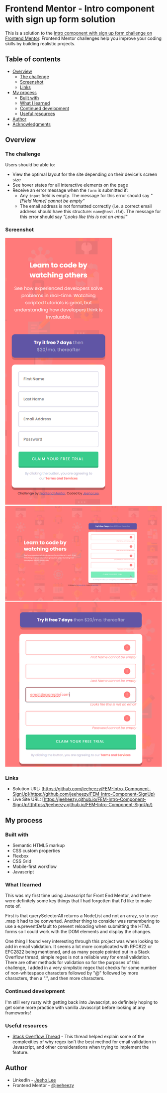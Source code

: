 # Frontend Mentor - Intro component with sign up form solution

This is a solution to the [Intro component with sign up form challenge on Frontend Mentor](https://www.frontendmentor.io/challenges/intro-component-with-signup-form-5cf91bd49edda32581d28fd1). Frontend Mentor challenges help you improve your coding skills by building realistic projects. 

## Table of contents

- [Overview](#overview)
  - [The challenge](#the-challenge)
  - [Screenshot](#screenshot)
  - [Links](#links)
- [My process](#my-process)
  - [Built with](#built-with)
  - [What I learned](#what-i-learned)
  - [Continued development](#continued-development)
  - [Useful resources](#useful-resources)
- [Author](#author)
- [Acknowledgments](#acknowledgments)


## Overview

### The challenge

Users should be able to:

- View the optimal layout for the site depending on their device's screen size
- See hover states for all interactive elements on the page
- Receive an error message when the `form` is submitted if:
  - Any `input` field is empty. The message for this error should say *"[Field Name] cannot be empty"*
  - The email address is not formatted correctly (i.e. a correct email address should have this structure: `name@host.tld`). The message for this error should say *"Looks like this is not an email"*

### Screenshot

![Mobile Screenshot](./images/Mobile-view-screenshot.png)
![Desktop Screenshot](./images/Desktop-view-screenshot.png)
![Invalid Email Screenshot](./images/Invalid-email-screenshot.png)


### Links

- Solution URL: [https://github.com/jeeheezy/FEM-Intro-Component-SignUp](https://github.com/jeeheezy/FEM-Intro-Component-SignUp)
- Live Site URL: [https://jeeheezy.github.io/FEM-Intro-Component-SignUp/](https://jeeheezy.github.io/FEM-Intro-Component-SignUp/)

## My process

### Built with

- Semantic HTML5 markup
- CSS custom properties
- Flexbox
- CSS Grid
- Mobile-first workflow
- Javascript


### What I learned

This was my first time using Javascript for Front End Mentor, and there were definitely some key things that I had forgotten that I'd like to make note of.

First is that querySelectorAll returns a NodeList and not an array, so to use .map it had to be converted. Another thing to consider was remembering to use a e.preventDefault to prevent reloading when submitting the HTML forms so I could work with the DOM elements and display the changes. 

One thing I found very interesting through this project was when looking to add in email validation. It seems a lot more complicated with RFC822 or EFC2822 being mentioned, and as many people pointed out in a Stack Overflow thread, simple regex is not a reliable way for email validation. There are other methods for validation so for the purposes of this challenge, I added in a very simplistic regex that checks for some number of non-whitespace characters followed by "@" followed by more characters, then a ".", and then more characters. 


### Continued development

I'm still very rusty with getting back into Javascript, so definitely hoping to get some more practice with vanilla Javascript before looking at any frameworks!

### Useful resources

- [Stack Overflow Thread](https://stackoverflow.com/questions/46155/how-can-i-validate-an-email-address-in-javascript?page=1&tab=scoredesc#tab-top*/) - This thread helped explain some of the complexities of why regex isn't the best method for email validation in Javascript, and other considerations when trying to implement the feature. 

## Author

- LinkedIn - [Jeeho Lee](https://www.linkedin.com/in/jeeho-lee-719852182/)
- Frontend Mentor - [@jeeheezy](https://www.frontendmentor.io/profile/jeeheezy)


